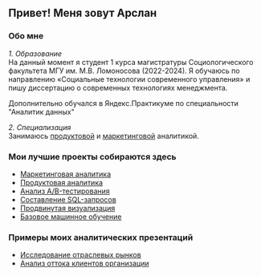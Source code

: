 ## Привет! Меня зовут Арслан 

### Обо мне 
*1. Образование* <br>
На данный момент я студент 1 курса магистратуры Социологического факультета МГУ им. М.В. Ломоносова (2022-2024). Я обучаюсь по направлению «Социальные технологии современного управления» и пишу диссертацию о современных технологиях менеджмента. <br>

Дополнительно обучался в Яндекс.Практикуме по специальности "Аналитик данных"

*2. Специализация* <br>
Занимаюсь <a href='https://github.com/anigmatyanov/bank_clients'>продуктовой</a> и <a href='https://github.com/anigmatyanov/marketing_analytics'>маркетинговой</a> аналитикой. 

### Мои лучшие проекты собираются здесь
* <a href='https://github.com/anigmatyanov/marketing_analytics'>Маркетинговая аналитика</a> 
* <a href='https://github.com/anigmatyanov/bank_clients'>Продуктовая аналитика</a> 
* <a href='https://github.com/anigmatyanov/ab-test'>Анализ A/B-тестирования</a> 
* <a href='https://github.com/anigmatyanov/sql_books'>Составление SQL-запросов</a> 
* <a href='https://github.com/anigmatyanov/fitness_clients'>Продвинутая визуализация</a>
* <a href='https://github.com/anigmatyanov/fitness_clients'>Базовое машинное обучение</a>

### Примеры моих аналитических презентаций
* <a href='https://disk.yandex.ru/i/9zAXxlmz7ZznTQ'>Исследование отраслевых рынков</a> 
* <a href='https://disk.yandex.ru/d/hKdpoJNGK98mRg'>Анализ оттока клиентов организации</a> 

